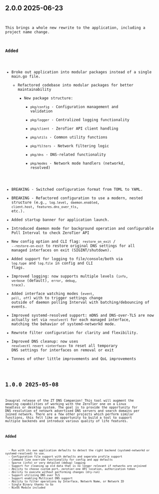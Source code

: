 ## 2.0.0 2025-06-23 <code at nfrastack dot com>

This brings a whole new rewrite to the application, including a project name change. 

### Added
- Broke out application into modular packages instead of a single main.go file.
  - Refactored codebase into modular packages for better maintainability
    - New package structure:
      - `pkg/config` - Configuration management and validation
      - `pkg/logger` - Centralized logging functionality
      - `pkg/client` - ZeroTier API client handling
      - `pkg/utils` - Common utility functions
      - `pkg/filters` - Network filtering logic
      - `pkg/dns` - DNS-related functionality
      - `pkg/modes` - Network mode handlers (networkd, resolved)
- BREAKING - Switched configuration format from TOML to YAML.
- BREAKING - Refactored configuration to use a modern, nested structure (e.g., `log.level`, `daemon.enabled`, `client.host`, `features.dns_over_tls`, etc.).
- Added startup banner for application launch.
- Introduced daemon mode for background operation and configurable Poll Interval to check ZeroTier API
- New config option and CLI flag: `restore_on_exit` / `--restore-on-exit` to restore original DNS settings for all managed interfaces on exit (SIGINT/shutdown).
- Added support for logging to file/console/both via `log.type` and `log.file` in config and CLI flags.
- Improved logging: now supports multiple levels (`info`, `verbose` (default), `error`, `debug`, `trace`).
- Added interface watching modes (`event`, `poll`, `off`) with to trigger settings change outside of daemon polling Interval with batching/debouncing of events.
- Improved systemd-resolved support: mDNS and DNS-over-TLS are now actually set via `resolvectl` for each managed interface, matching the behavior of systemd-networkd mode.
- Rewrote filter configuration for clarity and flexibility.
- Improved DNS cleanup: now uses `resolvectl revert <interface>` to reset all temporary DNS settings for interfaces on removal or exit
- Tonnes of other little improvements and QoL improvements

## 1.0.0 2025-05-08 <code at nfrastack dot com>

Inaugral release of the ZT DNS Companion!
This tool will augment the amazing capabilities of working with the ZeroTier one on a Linux headless or desktop system.
The goal is to provide the opportunity for DNS resolution of netowrk advertised DNS servers and search domains per joined network.
There are a few other projects which perform similar functions, this felt like an opportunity to build a tool to support multiple backends and introduce various quality of life features.

   ### Added
      - Run with its own application defaults to detect the right backend (systemd-networkd or systemd-resolved) to use.
      - Configuration file support with defaults and seperate profile support
      - Command line override functionality for config and app defaults
      - Sparse (info) or very detailed (debug) logging
      - Support for cleaning up old data that is no longer relevant if networks are unjoined
      - Ability to choose custom port, zerotier-one API location, authorization token
      - Ability to execute without performing changes (dry-run)
      - Support utilizing DNS over TLS
      - Support enabling Multicast DNS support
      - Ability to filter operations by Interface, Network Name, or Network ID
      - Single Binary thanks to Go
      - NixOS Module included


